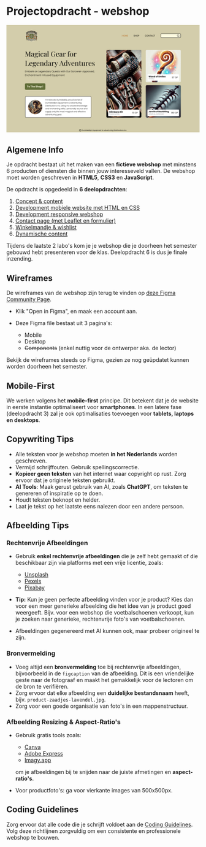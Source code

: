 # Projectopdracht - webshop

![Homepage op deskltop](homepage-desktop.jpg "Homepage op desktop")

## Algemene Info

Je opdracht bestaat uit het maken van een **fictieve webshop** met minstens 6 producten of diensten die binnen jouw interesseveld vallen. De webshop moet worden geschreven in **HTML5**, **CSS3** en **JavaScript**.

De opdracht is opgedeeld in **6 deelopdrachten**:

1. [Concept & content](deelopdracht-1-concept-content.md)
2. [Development mobiele website met HTML en CSS](./deelopdracht-2-opbouw-html-css.md)
3. [Development responsive webshop](./deelopdracht-3-development-responsive.md)
4. [Contact page (met Leaflet en formulier)](./deelopdracht-4-contact-page.md)
5. [Winkelmandje & wishlist](./deelopdracht-5-winkelmandje-wishlist.md)
6. [Dynamische content](./deelopdracht-6-dynamische-content.md)

Tijdens de laatste 2 labo's kom je je webshop die je doorheen het semester gebouwd hebt presenteren voor de klas. Deelopdracht 6 is dus je finale inzending.

## Wireframes

De wireframes van de webshop zijn terug te vinden op [deze Figma Community Page](https://www.figma.com/community/file/1467109776669525336/webtechnologie-projectopdracht-s2-2024-2025).

- Klik "Open in Figma", en maak een account aan.
- Deze Figma file bestaat uit 3 pagina's:

  - Mobile
  - Desktop
  - ~~Components~~ (enkel nuttig voor de ontwerper aka. de lector)

Bekijk de wireframes steeds op Figma, gezien ze nog geüpdatet kunnen worden doorheen het semester.

## Mobile-First

We werken volgens het **mobile-first** principe. Dit betekent dat je de website in eerste instantie optimaliseert voor **smartphones**. In een latere fase (deelopdracht 3) zal je ook optimalisaties toevoegen voor **tablets, laptops en desktops**.

## Copywriting Tips

- Alle teksten voor je webshop moeten **in het Nederlands** worden geschreven.
- Vermijd schrijffouten. Gebruik spellingscorrectie.
- **Kopieer geen teksten** van het internet waar copyright op rust. Zorg ervoor dat je originele teksten gebruikt.
- **AI Tools**: Maak gerust gebruik van AI, zoals **ChatGPT**, om teksten te genereren of inspiratie op te doen.
- Houdt teksten beknopt en helder.
- Laat je tekst op het laatste eens nalezen door een andere persoon.

## Afbeelding Tips

### Rechtenvrije Afbeeldingen

- Gebruik **enkel rechtenvrije afbeeldingen** die je zelf hebt gemaakt of die beschikbaar zijn via platforms met een vrije licentie, zoals:

  - [Unsplash](https://unsplash.com/)
  - [Pexels](https://www.pexels.com/)
  - [Pixabay](https://pixabay.com/)
- **Tip:** Kun je geen perfecte afbeelding vinden voor je product? Kies dan voor een meer generieke afbeelding die het idee van je product goed weergeeft. Bijv. voor een webshop die voetbalschoenen verkoopt, kun je zoeken naar generieke, rechtenvrije foto's van voetbalschoenen.
- Afbeeldingen gegenereerd met AI kunnen ook, maar probeer origineel te zijn.

### Bronvermelding

- Voeg altijd een **bronvermelding** toe bij rechtenvrije afbeeldingen, bijvoorbeeld in de `figcaption` van de afbeelding. Dit is een vriendelijke geste naar de fotograaf en maakt het gemakkelijk voor de lectoren om de bron te verifiëren.
- Zorg ervoor dat elke afbeelding een **duidelijke bestandsnaam** heeft, bijv. `product-zaadjes-lavendel.jpg`.
- Zorg voor een goede organisatie van foto's in een mappenstructuur.

### Afbeelding Resizing & Aspect-Ratio's

- Gebruik gratis tools zoals:

  - [Canva](https://www.canva.com/nl_nl/)
  - [Adobe Express](https://www.adobe.com/express/feature/image/resize)
  - [Imagy.app](https://imagy.app/)

  om je afbeeldingen bij te snijden naar de juiste afmetingen en **aspect-ratio's**.
- Voor productfoto's: ga voor vierkante images van 500x500px.


## Coding Guidelines

Zorg ervoor dat alle code die je schrijft voldoet aan de [Coding Guidelines](../coding-guidelines.md). Volg deze richtlijnen zorgvuldig om een consistente en professionele webshop te bouwen.

